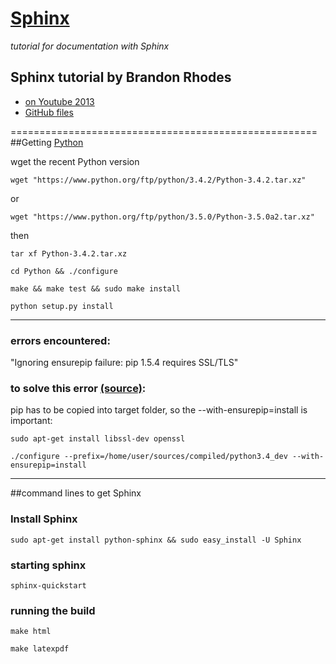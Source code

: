 # [Sphinx](http://sphinx-doc.org/latest/index.html)

_tutorial for documentation with Sphinx_
## Sphinx tutorial by Brandon Rhodes #

* [on Youtube 2013](https://www.youtube.com/watch?v=QNHM7q2hLh8)
* [GitHub files](https://github.com/brandon-rhodes/sphinx-tutorial)

=====================================================
##Getting [Python](https://www.python.org/)

wget the recent Python version

`wget "https://www.python.org/ftp/python/3.4.2/Python-3.4.2.tar.xz"`

or

`wget "https://www.python.org/ftp/python/3.5.0/Python-3.5.0a2.tar.xz"`

then

`tar xf Python-3.4.2.tar.xz`

`cd Python && ./configure`

`make && make test && sudo make install`

`python setup.py install`


------------------------

### errors encountered:

"Ignoring ensurepip failure: pip 1.5.4 requires SSL/TLS"

### to solve this error [(source)](http://stackoverflow.com/questions/22592686/compiling-python-3-4-is-not-copying-pip):

pip has to be copied into target folder, so the --with-ensurepip=install is important:

`sudo apt-get install libssl-dev openssl `

`./configure --prefix=/home/user/sources/compiled/python3.4_dev --with-ensurepip=install`

------------------------



##command lines to get Sphinx

### Install Sphinx #

`sudo apt-get install python-sphinx && sudo easy_install -U Sphinx`

### starting sphinx #

`sphinx-quickstart`

### running the build #

`make html`

`make latexpdf`
